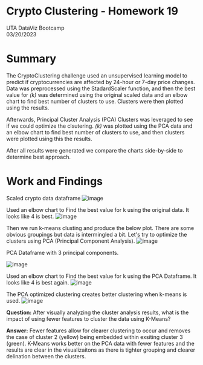 # Crypto Clustering - Homework 19
UTA DataViz Bootcamp <br>
03/20/2023

# Summary
The CryptoClustering challenge used an unsupervised learning model to predict if cryptocurrencies are affected by 24-hour or 7-day price changes. Data was preprocessed using the StadardScaler function, and then the best value for *(k)* was determined using the original scaled data and an elbow chart to find best number of clusters to use. Clusters were then plotted using the results.

Afterwards, Principal Cluster Analysis (PCA) Clusters was leveraged to see if we could optimize the clsutering.  *(k)* was plotted using the PCA data and an elbow chart to find best number of clusters to use, and then clusters were plotted using this the results.

After all results were generated we compare the charts side-by-side to determine best approach.

# Work and Findings

Scaled crypto data dataframe
![image](https://user-images.githubusercontent.com/36682023/227012343-8c93ca5d-94af-4192-898a-a4820530e6dd.png)

Used an elbow chart to Find the best value for k using the original data.  It looks like 4 is best.
![image](https://user-images.githubusercontent.com/36682023/227012182-55634347-e8d3-469a-9293-b62ef7f91533.png)

Then we run k-means clusting and produce the below plot.  There are some obvious groupings but data is intermingled a bit.  Let's try to optimize the clusters using PCA (Principal Component Analysis).
![image](https://user-images.githubusercontent.com/36682023/227012133-81bf5635-acfc-4237-8674-8ea2612a8793.png)

PCA Dataframe with 3 principal components. 

![image](https://user-images.githubusercontent.com/36682023/227013037-27c70c42-168d-4a73-b026-7cc4a7bfea05.png)

Used an elbow chart to Find the best value for k using the PCA Dataframe.  It looks like 4 is best again.
![image](https://user-images.githubusercontent.com/36682023/227012089-03c30bdb-b0be-4a50-b948-05836219c931.png)

The PCA optimized clustering creates better clustering when k-means is used. 
![image](https://user-images.githubusercontent.com/36682023/227012041-621e42f0-0008-4fbb-b54e-af5116dd607d.png)

**Question:** After visually analyzing the cluster analysis results, what is the impact of using fewer features to cluster the data using K-Means?

**Answer:** Fewer features allow for clearer clustering to occur and removes the case of cluster 2 (yellow) being embedded within exsiting cluster 3 (green). 
  K-Means works better on the PCA data with fewer features and the results are clear in the visualizaitons as there is tighter grouping and clearer delination between the clusters. 

